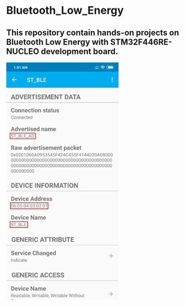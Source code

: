 # Bluetooth_Low_Energy
## This repository contain hands-on projects on Bluetooth Low Energy with STM32F446RE-NUCLEO development board.


<img src = "Screenshots/Advertising.jpeg" width = 300>
